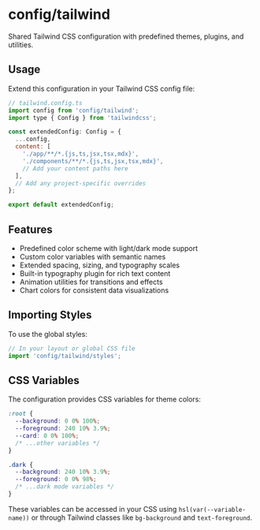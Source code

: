 # config/tailwind

Shared Tailwind CSS configuration with predefined themes, plugins, and utilities.

## Usage

Extend this configuration in your Tailwind CSS config file:

```js
// tailwind.config.ts
import config from 'config/tailwind';
import type { Config } from 'tailwindcss';

const extendedConfig: Config = {
  ...config,
  content: [
    './app/**/*.{js,ts,jsx,tsx,mdx}',
    './components/**/*.{js,ts,jsx,tsx,mdx}',
    // Add your content paths here
  ],
  // Add any project-specific overrides
};

export default extendedConfig;
```

## Features

- Predefined color scheme with light/dark mode support
- Custom color variables with semantic names
- Extended spacing, sizing, and typography scales
- Built-in typography plugin for rich text content
- Animation utilities for transitions and effects
- Chart colors for consistent data visualizations

## Importing Styles

To use the global styles:

```js
// In your layout or global CSS file
import 'config/tailwind/styles';
```

## CSS Variables

The configuration provides CSS variables for theme colors:

```css
:root {
  --background: 0 0% 100%;
  --foreground: 240 10% 3.9%;
  --card: 0 0% 100%;
  /* ...other variables */
}

.dark {
  --background: 240 10% 3.9%;
  --foreground: 0 0% 98%;
  /* ...dark mode variables */
}
```

These variables can be accessed in your CSS using `hsl(var(--variable-name))` or through Tailwind classes like `bg-background` and `text-foreground`.

